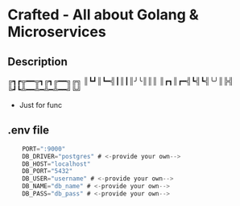 # Crafted - All about Golang & Microservices

## Description

╔┓┏╦━━╦┓╔┓╔━━╗╔╗
║┗┛║┗━╣┃║┃║╯╰║║║
║┏┓║┏━╣┗╣┗╣╰╯║╠╣
╚┛┗╩━━╩━╩━╩━━╝╚╝

- Just for func

## .env file
```go
    PORT=":9000"
    DB_DRIVER="postgres" # <-provide your own-->
    DB_HOST="localhost"
    DB_PORT="5432"
    DB_USER="username" # <-provide your own-->
    DB_NAME="db_name" # <-provide your own-->
    DB_PASS="db_pass" # <-provide your own-->
```